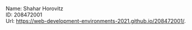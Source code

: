 
Name: Shahar Horovitz
<br/>
ID: 208472001
<br/>
Url: https://web-development-environments-2021.github.io/208472001/.
